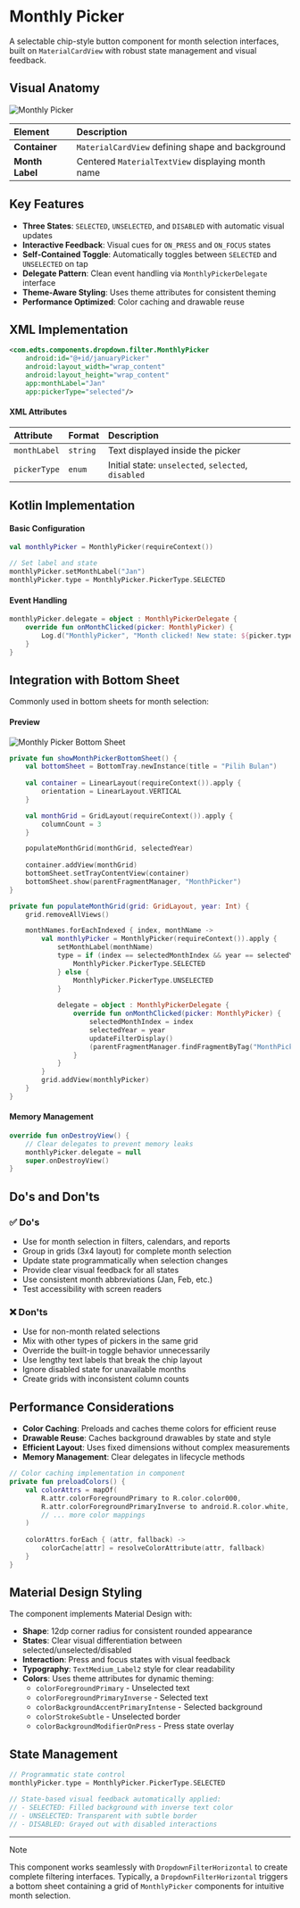 # Monthly Picker

A selectable chip-style button component for month selection interfaces, built on `MaterialCardView` with robust state management and visual feedback.

## Visual Anatomy

![Monthly Picker](https://res.cloudinary.com/fauzanspratama/image/upload/v1759299591/Monthly_Picker_vzp76f.png)

| Element       | Description                                      |
| :------------ | :----------------------------------------------- |
| **Container** | `MaterialCardView` defining shape and background |
| **Month Label** | Centered `MaterialTextView` displaying month name |

## Key Features
- **Three States**: `SELECTED`, `UNSELECTED`, and `DISABLED` with automatic visual updates
- **Interactive Feedback**: Visual cues for `ON_PRESS` and `ON_FOCUS` states
- **Self-Contained Toggle**: Automatically toggles between `SELECTED` and `UNSELECTED` on tap
- **Delegate Pattern**: Clean event handling via `MonthlyPickerDelegate` interface
- **Theme-Aware Styling**: Uses theme attributes for consistent theming
- **Performance Optimized**: Color caching and drawable reuse

## XML Implementation

```xml
<com.edts.components.dropdown.filter.MonthlyPicker
    android:id="@+id/januaryPicker"
    android:layout_width="wrap_content"
    android:layout_height="wrap_content"
    app:monthLabel="Jan"
    app:pickerType="selected"/>
```

#### XML Attributes
| Attribute | Format | Description |
| :--- | :--- | :--- |
| `monthLabel` | `string` | Text displayed inside the picker |
| `pickerType` | `enum` | Initial state: `unselected`, `selected`, `disabled` |

## Kotlin Implementation

#### Basic Configuration
```kotlin
val monthlyPicker = MonthlyPicker(requireContext())

// Set label and state
monthlyPicker.setMonthLabel("Jan")
monthlyPicker.type = MonthlyPicker.PickerType.SELECTED
```

#### Event Handling
```kotlin
monthlyPicker.delegate = object : MonthlyPickerDelegate {
    override fun onMonthClicked(picker: MonthlyPicker) {
        Log.d("MonthlyPicker", "Month clicked! New state: ${picker.type}")
    }
}
```

## Integration with Bottom Sheet

Commonly used in bottom sheets for month selection:

#### Preview
![Monthly Picker Bottom Sheet](https://res.cloudinary.com/fauzanspratama/image/upload/v1759308473/Monthly_Picker_emkoi0.gif)

```kotlin
private fun showMonthPickerBottomSheet() {
    val bottomSheet = BottomTray.newInstance(title = "Pilih Bulan")
    
    val container = LinearLayout(requireContext()).apply {
        orientation = LinearLayout.VERTICAL
    }

    val monthGrid = GridLayout(requireContext()).apply {
        columnCount = 3
    }

    populateMonthGrid(monthGrid, selectedYear)
    
    container.addView(monthGrid)
    bottomSheet.setTrayContentView(container)
    bottomSheet.show(parentFragmentManager, "MonthPicker")
}

private fun populateMonthGrid(grid: GridLayout, year: Int) {
    grid.removeAllViews()

    monthNames.forEachIndexed { index, monthName ->
        val monthlyPicker = MonthlyPicker(requireContext()).apply {
            setMonthLabel(monthName)
            type = if (index == selectedMonthIndex && year == selectedYear) {
                MonthlyPicker.PickerType.SELECTED
            } else {
                MonthlyPicker.PickerType.UNSELECTED
            }
            
            delegate = object : MonthlyPickerDelegate {
                override fun onMonthClicked(picker: MonthlyPicker) {
                    selectedMonthIndex = index
                    selectedYear = year
                    updateFilterDisplay()
                    (parentFragmentManager.findFragmentByTag("MonthPicker") as? BottomTray)?.dismiss()
                }
            }
        }
        grid.addView(monthlyPicker)
    }
}
```

#### Memory Management
```kotlin
override fun onDestroyView() {
    // Clear delegates to prevent memory leaks
    monthlyPicker.delegate = null
    super.onDestroyView()
}
```

## Do's and Don'ts

### ✅ Do's
- Use for month selection in filters, calendars, and reports
- Group in grids (3x4 layout) for complete month selection
- Update state programmatically when selection changes
- Provide clear visual feedback for all states
- Use consistent month abbreviations (Jan, Feb, etc.)
- Test accessibility with screen readers

### ❌ Don'ts
- Use for non-month related selections
- Mix with other types of pickers in the same grid
- Override the built-in toggle behavior unnecessarily
- Use lengthy text labels that break the chip layout
- Ignore disabled state for unavailable months
- Create grids with inconsistent column counts

## Performance Considerations

- **Color Caching**: Preloads and caches theme colors for efficient reuse
- **Drawable Reuse**: Caches background drawables by state and style
- **Efficient Layout**: Uses fixed dimensions without complex measurements
- **Memory Management**: Clear delegates in lifecycle methods

```kotlin
// Color caching implementation in component
private fun preloadColors() {
    val colorAttrs = mapOf(
        R.attr.colorForegroundPrimary to R.color.color000,
        R.attr.colorForegroundPrimaryInverse to android.R.color.white,
        // ... more color mappings
    )
    
    colorAttrs.forEach { (attr, fallback) ->
        colorCache[attr] = resolveColorAttribute(attr, fallback)
    }
}
```

## Material Design Styling

The component implements Material Design with:

- **Shape**: 12dp corner radius for consistent rounded appearance
- **States**: Clear visual differentiation between selected/unselected/disabled
- **Interaction**: Press and focus states with visual feedback
- **Typography**: `TextMedium_Label2` style for clear readability
- **Colors**: Uses theme attributes for dynamic theming:
  - `colorForegroundPrimary` - Unselected text
  - `colorForegroundPrimaryInverse` - Selected text  
  - `colorBackgroundAccentPrimaryIntense` - Selected background
  - `colorStrokeSubtle` - Unselected border
  - `colorBackgroundModifierOnPress` - Press state overlay

## State Management

```kotlin
// Programmatic state control
monthlyPicker.type = MonthlyPicker.PickerType.SELECTED

// State-based visual feedback automatically applied:
// - SELECTED: Filled background with inverse text color
// - UNSELECTED: Transparent with subtle border  
// - DISABLED: Grayed out with disabled interactions
```

---

> [!note]
> This component works seamlessly with `DropdownFilterHorizontal` to create complete filtering interfaces. Typically, a `DropdownFilterHorizontal` triggers a bottom sheet containing a grid of `MonthlyPicker` components for intuitive month selection.